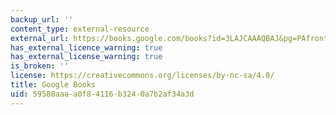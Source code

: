 ```yaml
---
backup_url: ''
content_type: external-resource
external_url: https://books.google.com/books?id=3LAJCAAAQBAJ&pg=PAfrontcover#v=onepage&q&f=false
has_external_licence_warning: true
has_external_license_warning: true
is_broken: ''
license: https://creativecommons.org/licenses/by-nc-sa/4.0/
title: Google Books
uid: 59580aaa-a0f8-4116-b324-0a7b2af34a3d
---
```

